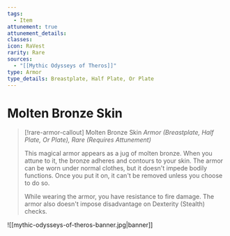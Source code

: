 ```yaml
---
tags:
  - Item
attunement: true
attunement_details: 
classes: 
icon: RaVest
rarity: Rare
sources:
  - "[[Mythic Odysseys of Theros]]"
type: Armor
type_details: Breastplate, Half Plate, Or Plate
---
```

# Molten Bronze Skin
>[!rare-armor-callout] Molten Bronze Skin
>*Armor (Breastplate, Half Plate, Or Plate), Rare (Requires Attunement)*
>
>This magical armor appears as a jug of molten bronze. When you attune to it, the bronze adheres and contours to your skin. The armor can be worn under normal clothes, but it doesn't impede bodily functions. Once you put it on, it can't be removed unless you choose to do so.
>
>While wearing the armor, you have resistance to fire damage. The armor also doesn't impose disadvantage on Dexterity (Stealth) checks.

![[mythic-odysseys-of-theros-banner.jpg|banner]]
